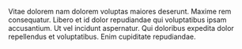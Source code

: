 Vitae dolorem nam dolorem voluptas maiores deserunt. Maxime rem consequatur. Libero et id dolor repudiandae qui voluptatibus ipsam accusantium. Ut vel incidunt aspernatur. Qui doloribus expedita dolor repellendus et voluptatibus. Enim cupiditate repudiandae.